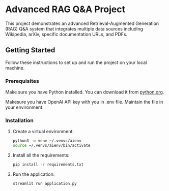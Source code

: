 
# Advanced RAG Q&A Project

This project demonstrates an advanced Retrieval-Augmented Generation (RAG) Q&A system that integrates multiple data sources including Wikipedia, arXiv, specific documentation URLs, and PDFs.

## Getting Started

Follow these instructions to set up and run the project on your local machine.

### Prerequisites

Make sure you have Python installed. You can download it from [python.org](https://www.python.org/).

Makesure you have OpenAI API key with you in .env file. Maintain the file in your environment.

### Installation

1. Create a virtual environment:

   ```bash
   python3 -m venv ~/.venvs/aienv
   source ~/.venvs/aienv/bin/activate

2. Install all the requirements:

   ```bash
   pip install -r requirements.txt

3. Run the application:

   ```bash
   streamlit run application.py


